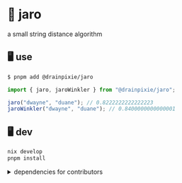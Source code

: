 # 🧵 jaro

a small string distance algorithm

## 🖥️ use

```sh
$ pnpm add @drainpixie/jaro
```

```ts
import { jaro, jaroWinkler } from "@drainpixie/jaro";

jaro("dwayne", "duane"); // 0.8222222222222223
jaroWinkler("dwayne", "duane"); // 0.8400000000000001
```

## 🖥️ dev

```sh
nix develop
pnpm install
```

<details>
  <summary>dependencies for contributors</summary>
  
  ```sh
  cargo install --locked koji
  corepack use pnpm
  ```

</details>
